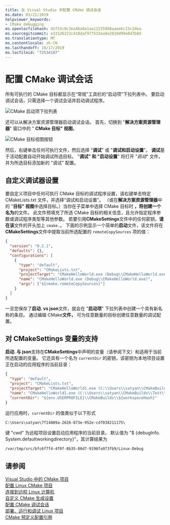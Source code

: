 ```yaml
---
title: 在 Visual Studio 中配置 CMake 调试会话
ms.date: 03/21/2019
helpviewer_keywords:
- CMake debugging
ms.openlocfilehash: 41f53c0c3ea46a8a1aa11215968aaee6c13c2dea
ms.sourcegitcommit: e33126222c418daf977533ea9e2819d99e0d7b8d
ms.translationtype: MT
ms.contentlocale: zh-CN
ms.lasthandoff: 10/17/2019
ms.locfileid: "72534107"
---
```

# <a name="configure-cmake-debugging-sessions"></a>配置 CMake 调试会话

所有可执行的 CMake 目标都显示在“常规”工具栏的“启动项”下拉列表中。 要启动调试会话，只需选择一个调试会话并启动调试程序。

![CMake 启动项下拉列表](media/cmake-startup-item-dropdown.png "CMake 启动项下拉列表")

还可以从解决方案资源管理器启动调试会话。 首先，切换到 "**解决方案资源管理器**" 窗口中的 " **CMake 目标" 视图**。

![CMake 目标视图按钮](media/cmake-targets-view.png  "CMake 目标视图菜单项")

然后，右键单击任何可执行文件，然后选择 "**调试**" 或 "**调试和启动设置**"。 **调试**基于活动配置自动开始调试所选目标。 "**调试" 和 "启动设置**" 将打开 "*启动*" 文件，并为所选目标添加新的 "调试" 配置。

## <a name="customize-debugger-settings"></a>自定义调试器设置

要自定义项目中任何可执行 CMake 目标的调试程序设置，请右键单击特定 CMakeLists.txt 文件，并选择“调试和启动设置”。 （或在**解决方案资源管理器**中的 "**目标" 视图**中选择目标。）当你在子菜单中选择 CMake 目标时 **，将创建一个名为**的文件。 此文件预填充了所选 CMake 目标的相关信息，且允许指定程序参数或调试程序类型等其他参数。 若要引用**CMakeSettings**文件中的任何密钥，**请在该**文件的开头加上 `cmake.`。 下面的示例显示一个简单的**启动**文件，该文件将在**CMakeSettings**文件中提取当前所选配置的 `remoteCopySources` 项的值：

```json
{
  "version": "0.2.1",
  "defaults": {},
  "configurations": [
    {
      "type": "default",
      "project": "CMakeLists.txt",
      "projectTarget": "CMakeHelloWorld.exe (Debug\\CMakeHelloWorld.exe)",
      "name": "CMakeHelloWorld.exe (Debug\\CMakeHelloWorld.exe)",
      "args": ["${cmake.remoteCopySources}"]
    }
  ]
}
```

一旦您保存了**启动. vs json**文件，就会在 "**启动项**" 下拉列表中创建一个具有新名称的条目。 通过编辑 CMake**文件，** 可为任意数量的目标创建任意数量的调试配置。

## <a name="support-for-cmakesettings-variables"></a>对 CMakeSettings 变量的支持

 **启动. 与 json**支持在**CMakeSettings**中声明的变量（请参阅下文）和适用于当前所选配置的变量。 它还具有一个名为 `currentDir` 的密钥，该密钥为本地项目设置正在启动的应用程序的当前目录：

```json
{
  "type": "default",
  "project": "CMakeLists.txt",
  "projectTarget": "CMakeHelloWorld1.exe (C:\\Users\\satyan\\CMakeBuilds\\Test\\Debug\\CMakeHelloWorld1.exe)",
  "name": "CMakeHelloWorld1.exe (C:\\Users\\satyan\\CMakeBuilds\\Test\\Debug\\CMakeHelloWorld1.exe)",
  "currentDir": "${env.USERPROFILE}\\CMakeBuilds\\${workspaceHash}"
}
```

运行应用时，`currentDir` 的值类似于以下形式

```cmd
C:\Users\satyan\7f14809a-2626-873e-952e-cdf038211175\
```

键 "cwd" 为远程项目设置启动应用程序的当前目录。 默认值为 "$ {debugInfo. System.defaultworkingdirectory}"，其计算结果为 

```cmd
/var/tmp/src/bfc6f7f4-4f0f-8b35-80d7-9198fa973fb9/Linux-Debug
```

## <a name="see-also"></a>请参阅

[Visual Studio 中的 CMake 项目](cmake-projects-in-visual-studio.md)<br/>
[配置 Linux CMake 项目](../linux/cmake-linux-project.md)<br/>
[连接到远程 Linux 计算机](../linux/connect-to-your-remote-linux-computer.md)<br/>
[自定义 CMake 生成设置](customize-cmake-settings.md)<br/>
[配置 CMake 调试会话](configure-cmake-debugging-sessions.md)<br/>
[部署、运行和调试 Linux 项目](../linux/deploy-run-and-debug-your-linux-project.md)<br/>
[CMake 预定义配置引用](cmake-predefined-configuration-reference.md)<br/>
